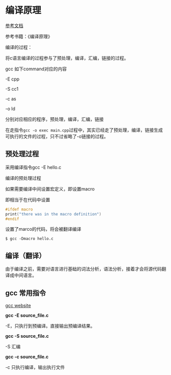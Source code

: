 # 编译原理

[参考文档](https://www.bookstack.cn/read/open-c-book/zh-chapters-02-chapter2.markdown)

参考书籍：《编译原理》

编译的过程：

将c语言编译的过程参与了预处理，编译，汇编，链接的过程。

gcc  如下command对应的内容

-E cpp 

-S cc1

-c as

-o ld

分别对应相应的程序，预处理，编译，汇编，链接

在走指令`gcc -o exec main.cpp`过程中，其实已经走了预处理，编译，链接生成可执行的文件的过程，只不过省略了-o链接的过程。

## 预处理过程

采用编译指令gcc -E hello.c

编译的预处理过程

如果需要编译中间设置宏定义，即设置macro

即相当于在代码中设置

```c++
#ifdef macro 
print("there was in the macro definition")
#endif
```

设置了marco的代码，将会被翻译编译

```shell
$ gcc -Dmacro hello.c
```

## 编译（翻译）

由于编译之前，需要对语言进行基础的词法分析，语法分析，接着才会将源代码翻译成中间语言。

## gcc 常用指令

[gcc website](http://gcc.gnu.org/releases.html)

**gcc -E source_file.c**

-E，只执行到预编译。直接输出预编译结果。

 **gcc -S source_file.c**

-S 汇编

**gcc -c source_file.c**

-c 只执行编译，输出执行文件
